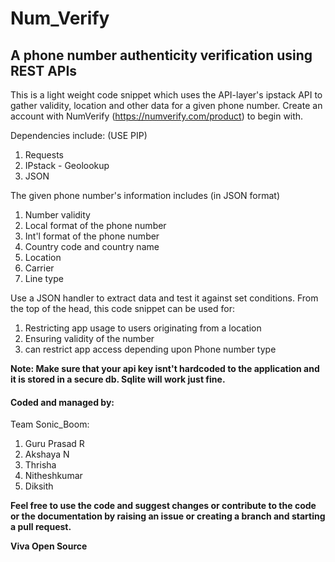 # Num_Verify
## A phone number authenticity verification using REST APIs
This is a light weight code snippet which uses the API-layer's ipstack API to gather validity, location and other data for a given phone number.
Create an account with NumVerify (https://numverify.com/product) to begin with. 

Dependencies include: (USE PIP)
1. Requests 
2. IPstack - Geolookup
3. JSON

The given phone number's information includes (in JSON format)
1. Number validity
2. Local format of the phone number 
3. Int'l format of the phone number 
4. Country code and country name 
5. Location
6. Carrier 
7. Line type 

Use a JSON handler to extract data and test it against set conditions.
From the top of the head, this code snippet can be used for:
1. Restricting app usage to users originating from a location
2. Ensuring validity of the number
3. can restrict app access depending upon Phone number type

**Note: Make sure that your api key isnt't hardcoded to the application and it is stored in a secure db. Sqlite will work just fine.**



#### Coded and managed by:
Team Sonic_Boom:
1. Guru Prasad R
2. Akshaya N
3. Thrisha
4. Nitheshkumar 
5. Diksith 

**Feel free to use the code and suggest changes or contribute to the code or the documentation by raising an issue or creating a branch and starting a pull request.**

**Viva Open Source**

